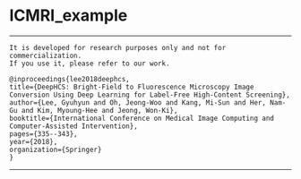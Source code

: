 # ICMRI_example

----------

	It is developed for research purposes only and not for commercialization. 
	If you use it, please refer to our work. 

	@inproceedings{lee2018deephcs,
  	title={DeepHCS: Bright-Field to Fluorescence Microscopy Image Conversion Using Deep Learning for Label-Free High-Content Screening},
  	author={Lee, Gyuhyun and Oh, Jeong-Woo and Kang, Mi-Sun and Her, Nam-Gu and Kim, Myoung-Hee and Jeong, Won-Ki},
  	booktitle={International Conference on Medical Image Computing and Computer-Assisted Intervention},
  	pages={335--343},
  	year={2018},
  	organization={Springer}
	}

----------
